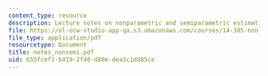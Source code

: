 ```yaml
---
content_type: resource
description: Lecture notes on nonparametric and semiparametric estimation.
file: https://ol-ocw-studio-app-qa.s3.amazonaws.com/courses/14-385-nonlinear-econometric-analysis-fall-2007/655fcef1b4192f40d80edea3c1dd85ce_notes_nonsemi.pdf
file_type: application/pdf
resourcetype: Document
title: notes_nonsemi.pdf
uid: 655fcef1-b419-2f40-d80e-dea3c1dd85ce
---
```

